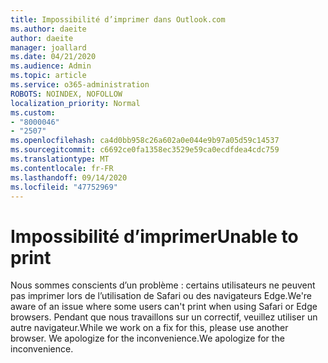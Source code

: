 ```yaml
---
title: Impossibilité d’imprimer dans Outlook.com
ms.author: daeite
author: daeite
manager: joallard
ms.date: 04/21/2020
ms.audience: Admin
ms.topic: article
ms.service: o365-administration
ROBOTS: NOINDEX, NOFOLLOW
localization_priority: Normal
ms.custom:
- "8000046"
- "2507"
ms.openlocfilehash: ca4d0bb958c26a602a0e044e9b97a05d59c14537
ms.sourcegitcommit: c6692ce0fa1358ec3529e59ca0ecdfdea4cdc759
ms.translationtype: MT
ms.contentlocale: fr-FR
ms.lasthandoff: 09/14/2020
ms.locfileid: "47752969"
---
```

# <a name="unable-to-print"></a><span data-ttu-id="b54c1-102">Impossibilité d’imprimer</span><span class="sxs-lookup"><span data-stu-id="b54c1-102">Unable to print</span></span>

<span data-ttu-id="b54c1-103">Nous sommes conscients d’un problème : certains utilisateurs ne peuvent pas imprimer lors de l’utilisation de Safari ou des navigateurs Edge.</span><span class="sxs-lookup"><span data-stu-id="b54c1-103">We're aware of an issue where some users can't print when using Safari or Edge browsers.</span></span> <span data-ttu-id="b54c1-104">Pendant que nous travaillons sur un correctif, veuillez utiliser un autre navigateur.</span><span class="sxs-lookup"><span data-stu-id="b54c1-104">While we work on a fix for this, please use another browser.</span></span> <span data-ttu-id="b54c1-105">We apologize for the inconvenience.</span><span class="sxs-lookup"><span data-stu-id="b54c1-105">We apologize for the inconvenience.</span></span>